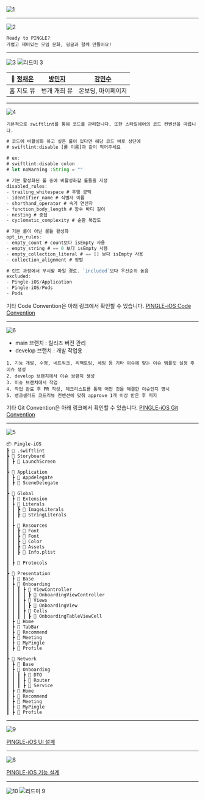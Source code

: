![1](https://github.com/TeamPINGLE/PINGLE-iOS/assets/109775321/fb6a1db3-cb9e-4f0e-b530-d786da5e820e)

---------
![2](https://github.com/TeamPINGLE/PINGLE-iOS/assets/109775321/ce24b8f5-8761-4364-84ef-0f1d56ff37ea)
~~~
Ready to PINGLE?
가볍고 재미있는 모임 문화, 핑글과 함께 만들어요!
~~~

---------
![3](https://github.com/TeamPINGLE/PINGLE-iOS/assets/109775321/8a68fbdf-f3a8-41bd-9bee-5227e7124ab3)
![리드미 3](https://github.com/TeamPINGLE/PINGLE-iOS/assets/109775321/66b696c9-7762-4887-9ecc-991f932e4826)

| 👑 [정채은](https://github.com/chaentopia) | [방민지](https://github.com/bangMinjI98) | [강민수](https://github.com/alstn38) |
| :--------: | :--------: | :--------: |
| 홈 지도 뷰 | 번개 개최 뷰 | 온보딩, 마이페이지 |
---------

![4](https://github.com/TeamPINGLE/PINGLE-iOS/assets/109775321/f53c55cf-e617-465d-84a6-5deca9de8b5a)
~~~
기본적으로 swiftlint를 통해 코드를 관리합니다. 또한 스타일쉐어의 코드 컨벤션을 따릅니다.
~~~
``` javascript
# 코드에 비활성화 하고 싶은 룰이 있다면 해당 코드 바로 상단에
# swiftlint:disable [룰 이름]과 같이 적어주세요

# ex:
# swiftlint:disable colon
# let noWarning :String = ""
 
# 기본 활성화된 룰 중에 비활성화할 룰들을 지정
disabled_rules:
- trailing_whitespace # 후행 공백
- identifier_name # 식별자 이름
- shorthand_operator # 속기 연산자
- function_body_length # 함수 바디 길이
- nesting # 중첩
- cyclomatic_complexity # 순환 복잡도

# 기본 룰이 아닌 룰들 활성화
opt_in_rules:
- empty_count # count보다 isEmpty 사용
- empty_string # == 0 보다 isEmpty 사용
- empty_collection_literal # == [] 보다 isEmpty 사용
- collection_alignment # 정렬

# 린트 과정에서 무시할 파일 경로. `included`보다 우선순위 높음
excluded:
- Pingle-iOS/Application
- Pingle-iOS/Pods
- Pods
```

기타 Code Convention은 아래 링크에서 확인할 수 있습니다.
[PINGLE-iOS Code Convention](https://pinglepingle.notion.site/Code-Convention-7fb87884a1314a34a1a7e48bf9a6d085?pvs=4)

---------
![6](https://github.com/TeamPINGLE/PINGLE-iOS/assets/109775321/d2f0a417-555a-4eae-a620-ead20d23845f)
- main 브랜치 : 릴리즈 버전 관리
- develop 브랜치 : 개발 작업용

~~~
1. 기능 개발, 수정, 네트워크, 리팩토링, 세팅 등 기타 이슈에 맞는 이슈 템플릿 설정 후 이슈 생성
2. develop 브랜치에서 이슈 브랜치 생성
3. 이슈 브랜치에서 작업
4. 작업 완료 후 PR 작성, 체크리스트를 통해 어떤 것을 해결한 이슈인지 명시
5. 뱅크샐러드 코드리뷰 컨벤션에 맞춰 approve 1개 이상 받은 후 머지
~~~

기타 Git Convention은 아래 링크에서 확인할 수 있습니다.
[PINGLE-iOS Git Convention](https://pinglepingle.notion.site/Git-Convention-bd4adf3b86e449f09c8a9daecfd44095?pvs=4)

---------
![5](https://github.com/TeamPINGLE/PINGLE-iOS/assets/109775321/2d9a4f9b-bd9d-4ff4-9dd9-382b743bcf21)
```
📦 Pingle-iOS
┣ 📜 .swiftlint
┣ 📂 Storyboard
┃ ┣ 📜 LaunchScreen
┃
┣ 📂 Application
┃ ┣ 📜 Appdelegate
┃ ┣ 📜 SceneDelegate
┃
┣ 📂 Global
┃ ┣ 📂 Extension
┃ ┣ 📂 Literals
┃ ┃ ┣ 📜 ImageLiterals
┃ ┃ ┣ 📜 StringLiterals
┃ ┃
┃ ┣ 📂 Resources
┃ ┃ ┣ 📂 Font
┃ ┃ ┣ 📜 Font
┃ ┃ ┣ 📜 Color
┃ ┃ ┣ 📜 Assets
┃ ┃ ┣ 📜 Info.plist
┃ ┃
┃ ┣ 📂 Protocols
┃
┣ 📂 Presentation
┃ ┣ 📂 Base
┃ ┣ 📂 Onboarding
┃ ┃ ┃ ┣ 📂 ViewController
┃ ┃ ┃ ┃ ┣ 📜 OnboardingViewController
┃ ┃ ┃ ┣ 📂 Views
┃ ┃ ┃ ┃ ┣ 📜 OnboardingView
┃ ┃ ┃ ┣ 📂 Cells
┃ ┃ ┃ ┃ ┣ 📜 OnboardingTableViewCell
┃ ┣ 📂 Home
┃ ┣ 📂 TabBar
┃ ┣ 📂 Recommend
┃ ┣ 📂 Meeting
┃ ┣ 📂 MyPingle
┃ ┣ 📂 Profile
┃
┣ 📂 Network
┃ ┣ 📂 Base
┃ ┣ 📂 Onboarding
┃ ┃ ┃ ┣ 📜 DTO
┃ ┃ ┃ ┣ 📜 Router
┃ ┃ ┃ ┣ 📜 Service
┃ ┣ 📂 Home
┃ ┣ 📂 Recommend
┃ ┣ 📂 Meeting
┃ ┣ 📂 MyPingle
┃ ┣ 📂 Profile
```

---------

![9](https://github.com/TeamPINGLE/PINGLE-iOS/assets/109775321/a06d96ee-aca4-4806-9502-61f0dc162947)

[PINGLE-iOS UI 설계](https://pinglepingle.notion.site/a2fd01fab47c4ad187a6074a8a575d80?v=e767197afc8841d5ac2661bb80c51f15&pvs=4)


---------
![8](https://github.com/TeamPINGLE/PINGLE-iOS/assets/109775321/3aeb0366-0444-46b8-9dc5-6fb4b8bb3140)

[PINGLE-iOS 기능 설계](https://pinglepingle.notion.site/c02dfaffbf3b4f6e884750399e71aee6?v=1b13977db2ff4565834ef1e2c46aafa6&pvs=4)


---------
![10](https://github.com/TeamPINGLE/PINGLE-iOS/assets/109775321/8289e4f1-5e39-4225-9f77-de0f402806bc)
![리드미 9](https://github.com/TeamPINGLE/PINGLE-iOS/assets/109775321/6f49f7b6-10ab-48b6-9816-e38f6049319d)




